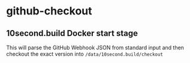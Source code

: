 # github-checkout

10second.build Docker start stage
---------------------------------

This will parse the GitHub Webhook JSON from standard input and then checkout the exact version into `/data/10second.build/checkout`
